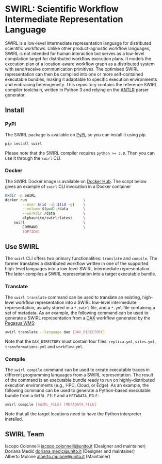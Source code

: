 # SWIRL: Scientific Workflow Intermediate Representation Language

SWIRL is a low-level intermediate representation language for distributed scientific workflows. Unlike other product-agnostic workflow languages, SWIRL is not intended for human interaction but serves as a low-level compilation target for distributed workflow execution plans. It models the execution plan of a location-aware workflow graph as a distributed system with send/receive communication primitives. The optimised SWIRL representation can then be compiled into one or more self-contained executable bundles, making it adaptable to specific execution environments and embracing heterogeneity. This repository contains the reference SWIRL compiler toolchain, written in Python 3 and relying on the [ANTLR](https://www.antlr.org/) parser generator.

## Install

### PyPI

The SWIRL package is available on [PyPi](https://pypi.org/project/swirl/), so you can install it using pip.

```bash
pip install swirl
```

Please note that the SWIRL compiler requires `python >= 3.8`. Then you can use it through the `swirl` CLI.

### Docker

The SWIRL Docker image is available on [Docker Hub](https://hub.docker.com/r/alphaunito/swirl). The script below gives an example of `swirl` CLI invocation in a Docker container

```bash
mkdir -p SWIRL
docker run                          \
        --user $(id -u):$(id -g)    \
        --volume $(pwd):/data       \
        --workdir /data             \
        alphaunito/swirl:latest     \
    swirl                           \
        COMMAND                     \
        [OPTION]                     
```

## Use SWIRL

The `swirl` CLI offers two primary functionalities: `translate` and `compile`. The former translates a distributed workflow written in one of the supported high-level languages into a low-level SWIRL intermediate representation. The latter compiles a SWIRL representation into a target executable bundle.

### Translate

The `swirl translate` command can be used to translate an existing, high-level workflow representation into a SWIRL low-level intermediate representation, usually stored in a `*.swirl` file, and a `*.yml` file containing a set of metadata. As an example, the following command can be used to generate a SWIRL representation from a [DAX](https://pegasus.isi.edu/documentation/development/schemas.html) workflow generated by the [Pegasus WMS](https://pegasus.isi.edu/):
  
```bash
swirl translate --language dax [DAX_DIRECTORY]
```

Note that the `DAX_DIRECTORY` must contain four files: `replica.yml`, `sites.yml`, `transformations.yml` and `workflow.yml`.

### Compile

The `swirl compile` command can be used to create executable traces in different programming languages from a SWIRL representation. The result of the command is an executable bundle ready to run on highly-distributed execution environments (e.g., HPC, Cloud, or Edge). As an example, the following command can be used to generate a Python-based executable bundle from a `SWIRL_FILE` and a `METADATA_FILE`:
  
```bash
swirl compile [SWIRL_FILE] [METADATA_FILE]
```

Note that all the target locations need to have the Python interpreter installed. 

## SWIRL Team

Iacopo Colonnelli <iacopo.colonnelli@unito.it> (Designer and maintainer)  
Doriana Medić <doriana.medic@unito.it> (Designer and maintainer)  
Alberto Mulone <alberto.mulone@unito.it> (Maintainer)
